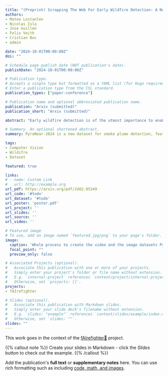 ```yaml
---
title: "(Preprint) Scrapping The Web For Early Wildfire Detection: A New Annotated Dataset of Images and Videos of Smoke Plumes In-the-wild"
authors:
- Mateo Lostanlen
- Nicolas Isla
- Jose Guillen
- Felix Veith
- Cristian Buc
- admin

date: "2024-10-01T00:00:00Z"
doi: ""

# Schedule page publish date (NOT publication's date).
publishDate: "2024-10-01T00:00:00Z"

# Publication type.
# Accepts a single type but formatted as a YAML list (for Hugo requirements).
# Enter a publication type from the CSL standard.
publication_types: ["paper-conference"]

# Publication name and optional abbreviated publication name.
publication: "Arxiv (submitted)"
publication_short: "Arxiv (submitted)"

abstract: "Early wildfire detection is of the utmost importance to enable rapid response efforts, and thus minimize the negative impacts of wildfire spreads. To this end, we present PyroNear-2024, a new dataset composed of both images and videos, allowing for the training and evaluation of smoke plume detection models, including sequential models. The data is sourced from: *(i)* web-scraped videos of wildfires from public networks of cameras for wildfire detection in-the-wild, *(ii)* videos from our in-house network of cameras, and *(iii)* a small portion of synthetic and real images. This dataset includes around 150,000 manual annotations on 50,000 images, covering 400 wildfires, PyroNear-2024 surpasses existing datasets in size and diversity. It includes data from France, Spain, and the United States. Finally, it is composed of both images and videos, allowing for the training and evaluation of smoke plume detection models, including sequential models. We ran cross-dataset experiments using a lightweight state-of-the-art object detection model and found out the proposed dataset is particularly challenging, with F1 score of around 60%, but more stable than existing datasets. The video part of the dataset can be used to train a lightweight sequential model, improving global recall while maintaining precision. Finally, its use in concordance with other public dataset helps to reach higher results overall. We will make both our code and data available."

# Summary. An optional shortened abstract.
summary: PyroNear-2024 is a new dataset for smoke plume detection, featuring 150,000 annotations on 50,000 images and videos of 400 wildfires from France, Spain, and the US. This dataset surpasses existing ones in size and diversity, and experiments show it's a challenging but valuable resource for training models, with potential for improved performance when combined with other datasets.

tags:
- Computer Vision
- Wildifre
- Dataset

featured: true

links:
# - name: Custom Link
#   url: http://example.org
url_pdf: https://arxiv.org/pdf/2402.05349
url_code: '#todo'
url_dataset: '#todo'
url_poster: 'poster.pdf'
url_project: ''
url_slides: ''
url_source: ''
url_video: ''

# Featured image
# To use, add an image named `featured.jpg/png` to your page's folder. 
image:
  caption: 'Whole process to create the video and the image datasets PyroNear.'
  focal_point: ""
  preview_only: false

# Associated Projects (optional).
#   Associate this publication with one or more of your projects.
#   Simply enter your project's folder or file name without extension.
#   E.g. `internal-project` references `content/project/internal-project/index.md`.
#   Otherwise, set `projects: []`.
projects:
- fAIrefighter

# Slides (optional).
#   Associate this publication with Markdown slides.
#   Simply enter your slide deck's filename without extension.
#   E.g. `slides: "example"` references `content/slides/example/index.md`.
#   Otherwise, set `slides: ""`.
slides: ""
---
```


This work goes in the context of the [fAIrefighter🧯](/project/fAIrefighter/) project.

{{% callout note %}}
Create your slides in Markdown - click the *Slides* button to check out the example.
{{% /callout %}}

Add the publication's **full text** or **supplementary notes** here. You can use rich formatting such as including [code, math, and images](https://docs.hugoblox.com/content/writing-markdown-latex/).
